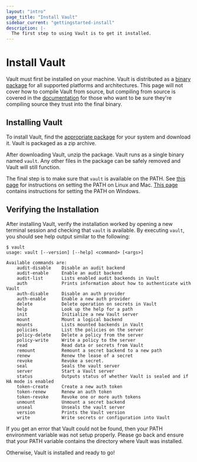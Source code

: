 ```yaml
---
layout: "intro"
page_title: "Install Vault"
sidebar_current: "gettingstarted-install"
description: |-
  The first step to using Vault is to get it installed.
---
```


# Install Vault

Vault must first be installed on your machine. Vault is distributed as
a [binary package](/downloads.html) for all supported platforms and
architectures. This page will not cover how to compile Vault from source,
but compiling from source is covered in the [documentation](#)
for those who want to be sure they're compiling source they trust into
the final binary.

## Installing Vault

To install Vault, find the [appropriate package](/downloads.html) for
your system and download it. Vault is packaged as a zip archive.

After downloading Vault, unzip the package. Vault runs as a single binary
named `vault`. Any other files in the package can be safely removed and
Vault will still function.

The final step is to make sure that `vault` is available on the PATH.
See [this page](http://stackoverflow.com/questions/14637979/how-to-permanently-set-path-on-linux)
for instructions on setting the PATH on Linux and Mac.
[This page](http://stackoverflow.com/questions/1618280/where-can-i-set-path-to-make-exe-on-windows)
contains instructions for setting the PATH on Windows.

## Verifying the Installation

After installing Vault, verify the installation worked by opening a new
terminal session and checking that `vault` is available. By executing
`vault`, you should see help output similar to the following:

```
$ vault
usage: vault [--version] [--help] <command> [<args>]

Available commands are:
    audit-disable    Disable an audit backend
    audit-enable     Enable an audit backend
    audit-list       Lists enabled audit backends in Vault
    auth             Prints information about how to authenticate with Vault
    auth-disable     Disable an auth provider
    auth-enable      Enable a new auth provider
    delete           Delete operation on secrets in Vault
    help             Look up the help for a path
    init             Initialize a new Vault server
    mount            Mount a logical backend
    mounts           Lists mounted backends in Vault
    policies         List the policies on the server
    policy-delete    Delete a policy from the server
    policy-write     Write a policy to the server
    read             Read data or secrets from Vault
    remount          Remount a secret backend to a new path
    renew            Renew the lease of a secret
    revoke           Revoke a secret.
    seal             Seals the vault server
    server           Start a Vault server
    status           Outputs status of whether Vault is sealed and if HA mode is enabled
    token-create     Create a new auth token
    token-renew      Renew an auth token
    token-revoke     Revoke one or more auth tokens
    unmount          Unmount a secret backend
    unseal           Unseals the vault server
    version          Prints the Vault version
    write            Write secrets or configuration into Vault
```

If you get an error that Vault could not be found, then your PATH environment
variable was not setup properly. Please go back and ensure that your PATH
variable contains the directory where Vault was installed.

Otherwise, Vault is installed and ready to go!
